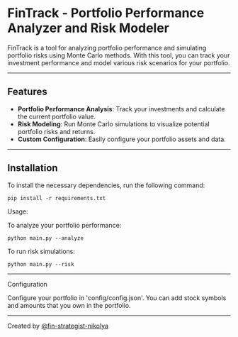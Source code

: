 # FinTrack - Portfolio Performance Analyzer and Risk Modeler

FinTrack is a tool for analyzing portfolio performance and simulating portfolio risks using Monte Carlo methods. With this tool, you can track your investment performance and model various risk scenarios for your portfolio.

---

## Features

- **Portfolio Performance Analysis**: Track your investments and calculate the current portfolio value.
- **Risk Modeling**: Run Monte Carlo simulations to visualize potential portfolio risks and returns.
- **Custom Configuration**: Easily configure your portfolio assets and data.

---

## Installation

To install the necessary dependencies, run the following command:

```
pip install -r requirements.txt
```

Usage:

To analyze your portfolio performance:

```
python main.py --analyze
```

To run risk simulations:

```
python main.py --risk
```

---

Configuration

Configure your portfolio in 'config/config.json'. You can add stock symbols and amounts that you own in the portfolio.

---

Created by [@fin-strategist-nikolya](https://github.com/fin-strategist-nikolya/)
